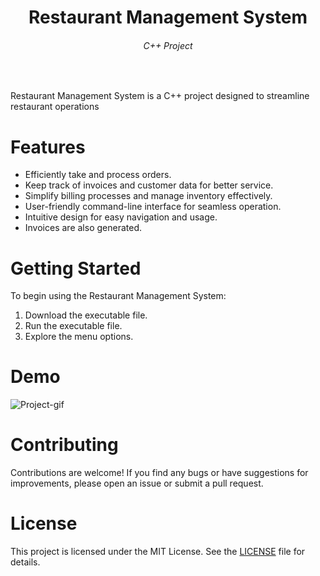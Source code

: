 <h1 align="center">Restaurant Management System</h1>
<h6 align="center">C++ Project</h6></br>

Restaurant Management System is a C++ project designed to streamline restaurant operations

# Features
* Efficiently take and process orders.
* Keep track of invoices and customer data for better service.
* Simplify billing processes and manage inventory effectively.
* User-friendly command-line interface for seamless operation.
* Intuitive design for easy navigation and usage.
* Invoices are also generated.

# Getting Started

To begin using the Restaurant Management System:

1. Download the executable file.
2. Run the executable file.
3. Explore the menu options.

# Demo
![Project-gif](https://github.com/abhicrackerofficial/Restaurant-Management-System-CPP/blob/main/ScreenShots/Project-cpp-GIF.gif)

# Contributing

Contributions are welcome! If you find any bugs or have suggestions for improvements, please open an issue or submit a pull request.

# License

This project is licensed under the MIT License. See the [LICENSE](LICENSE) file for details.
